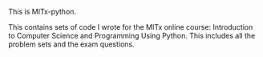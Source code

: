 This is MITx-python.

This contains sets of code I wrote for the MITx online course: Introduction to Computer Science and Programming Using Python.
This includes all the problem sets and the exam questions.
